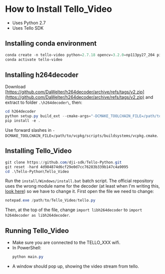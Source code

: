 # How to Install Tello_Video
* Uses Python 2.7
* Uses Tello SDK

## Installing conda environment
``` powershell
conda create -n tello-video python=2.7.18 opencv=3.2.0=np113py27_204 pillow=6.2.1=py27h5b88493_0 boost=1.70.0=py27ha6300db_0
conda activate tello-video
```

## Installing h264decoder
Download [https://github.com/DaWelter/h264decoder/archive/refs/tags/v2.zip](https://github.com/DaWelter/h264decoder/archive/refs/tags/v2.zip) and extract to folder `.\h264decoder\`, then:
``` powershell
cd h264decoder
python setup.py build_ext --cmake-args="-DCMAKE_TOOLCHAIN_FILE=/path/to/vcpkg/scripts/buildsystems/vcpkg.cmake"
pip install -e .
```
Use forward slashes in `-DCMAKE_TOOLCHAIN_FILE=/path/to/vcpkg/scripts/buildsystems/vcpkg.cmake`.

## Installing Tello_Video
``` powershell
git clone https://github.com/dji-sdk/Tello-Python.git
git reset -hard 4d984874d6cf29e0d7cc76283b339b147c4a9095
cd .\Tello-Python\Tello_Video
```
Run the `install/Windows/install.bat` batch script.
The official repository uses the wrong module name for the decoder (at least when I'm writing this, [look here](https://github.com/dji-sdk/Tello-Python/tree/4d984874d6cf29e0d7cc76283b339b147c4a9095/Tello_Video)) so we have to change it.
First open the file we need to change:
``` powershell
notepad.exe /path/to/Tello_Video/tello.py
```
Then, at the top of the file, change `import libh264decoder` to `import h264decoder as libh264decoder`.

## Running Tello_Video
* Make sure you are connected to the TELLO_XXX wifi.
* In PowerShell:
	``` powershell
	python main.py
	```
* A window should pop up, showing the video stream from tello.